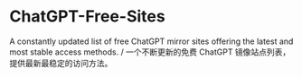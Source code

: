 # ChatGPT-Free-Sites
A constantly updated list of free ChatGPT mirror sites offering the latest and most stable access methods. / 一个不断更新的免费 ChatGPT 镜像站点列表，提供最新最稳定的访问方法。
